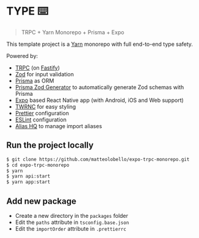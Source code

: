 # TYPE ⌨️

> TRPC + Yarn Monorepo + Prisma + Expo

This template project is a [Yarn](https://yarnpkg.com) monorepo with full end-to-end type safety.

Powered by:

- [TRPC](https://trpc.io) (on [Fastify](https://fastify.io))
- [Zod](https://zod.dev) for input validation
- [Prisma](https://prisma.io) as ORM
- [Prisma Zod Generator](https://github.com/omar-dulaimi/prisma-zod-generator) to automatically generate Zod schemas with Prisma
- [Expo](https://expo.dev) based React Native app (with Android, iOS and Web support)
- [TWRNC](https://github.com/jaredh159/tailwind-react-native-classnames) for easy styling
- [Prettier](https://prettier.io) configuration
- [ESLint](https://eslint.org) configuration
- [Alias HQ](https://github.com/davestewart/alias-hq) to manage import aliases

## Run the project locally

```sh
$ git clone https://github.com/matteolobello/expo-trpc-monorepo.git
$ cd expo-trpc-monorepo
$ yarn
$ yarn api:start
$ yarn app:start
```

## Add new package

- Create a new directory in the `packages` folder
- Edit the `paths` attribute in `tsconfig.base.json`
- Edit the `importOrder` attribute in `.prettierrc`
